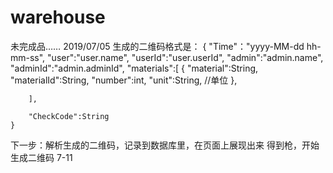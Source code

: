 # warehouse
未完成品……
2019/07/05
生成的二维码格式是：
	{
		"Time"："yyyy-MM-dd hh-mm-ss",
		"user":"user.name",
		"userId":"user.userId",
		"admin":"admin.name",
		"adminId":"admin.adminId",
		"materials":[
		{
			"material":String,
			"materialId":String,
			"number":int,
			"unit":String, //单位
		},
			
		],
		
		"CheckCode":String
	}


下一步：解析生成的二维码，记录到数据库里，在页面上展现出来
得到枪，开始生成二维码
7-11

